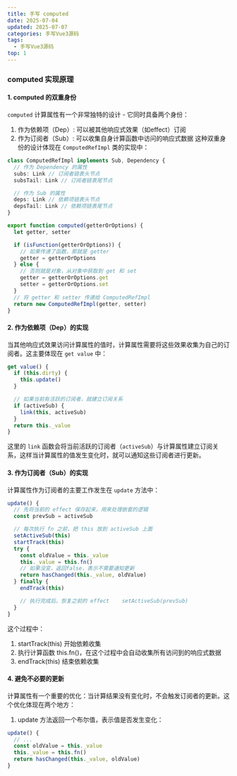 ```yaml
---
title: 手写 computed
date: 2025-07-04
updated: 2025-07-07
categories: 手写Vue3源码
tags:
  - 手写Vue3源码
top: 1
---
```


### computed 实现原理
#### 1. computed 的双重身份
`computed` 计算属性有一个非常独特的设计 - 它同时具备两个身份：
1. 作为依赖项（Dep）: 可以被其他响应式效果（如effect）订阅
2. 作为订阅者（Sub）: 可以收集自身计算函数中访问的响应式数据
   这种双重身份的设计体现在 `ComputedRefImpl` 类的实现中：
```typescript
class ComputedRefImpl implements Sub, Dependency {
  // 作为 Dependency 的属性
  subs: Link // 订阅者链表头节点
  subsTail: Link // 订阅者链表尾节点

  // 作为 Sub 的属性
  deps: Link // 依赖项链表头节点
  depsTail: Link // 依赖项链表尾节点
}

export function computed(getterOrOptions) {
  let getter, setter

  if (isFunction(getterOrOptions)) {
    // 如果传递了函数，那就是 getter
    getter = getterOrOptions
  } else {
    // 否则就是对象，从对象中获取到 get 和 set
    getter = getterOrOptions.get
    setter = getterOrOptions.set
  }
  // 将 getter 和 setter 传递给 ComputedRefImpl
  return new ComputedRefImpl(getter, setter)
}
```

#### 2. 作为依赖项（Dep）的实现
当其他响应式效果访问计算属性的值时，计算属性需要将这些效果收集为自己的订阅者。这主要体现在 `get value` 中：
```typescript
get value() {
  if (this.dirty) {
    this.update()
  }

  // 如果当前有活跃的订阅者，就建立订阅关系
  if (activeSub) {
    link(this, activeSub)
  }
  return this._value
}
```
这里的 `link` 函数会将当前活跃的订阅者（`activeSub`）与计算属性建立订阅关系，这样当计算属性的值发生变化时，就可以通知这些订阅者进行更新。

#### 3. 作为订阅者（Sub）的实现
计算属性作为订阅者的主要工作发生在 `update` 方法中：
```typescript
update() {
  // 先将当前的 effect 保存起来，用来处理嵌套的逻辑
  const prevSub = activeSub

  // 每次执行 fn 之前，把 this 放到 activeSub 上面
  setActiveSub(this)
  startTrack(this)
  try {
    const oldValue = this._value
    this._value = this.fn()
    // 如果没变，返回false，表示不需要通知更新
    return hasChanged(this._value, oldValue)
  } finally {
    endTrack(this)

    // 执行完成后，恢复之前的 effect    setActiveSub(prevSub)
  }
}
```
这个过程中：
1. startTrack(this) 开始依赖收集
2. 执行计算函数 this.fn()，在这个过程中会自动收集所有访问到的响应式数据
3. endTrack(this) 结束依赖收集

#### 4. 避免不必要的更新
计算属性有一个重要的优化：当计算结果没有变化时，不会触发订阅者的更新。这个优化体现在两个地方：
1. update 方法返回一个布尔值，表示值是否发生变化：
```typescript
update() {
  // ...
  const oldValue = this._value
  this._value = this.fn()
  return hasChanged(this._value, oldValue)
}
```

